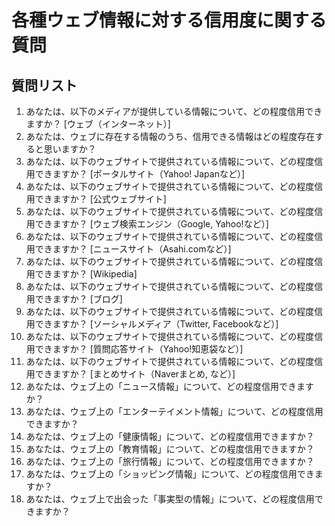# 各種ウェブ情報に対する信用度に関する質問

## 質問リスト
1. あなたは、以下のメディアが提供している情報について、どの程度信用できますか？ [ウェブ（インターネット）]
2. あなたは、ウェブに存在する情報のうち、信用できる情報はどの程度存在すると思いますか？
3. あなたは、以下のウェブサイトで提供されている情報について、どの程度信用できますか？ [ポータルサイト（Yahoo! Japanなど）]
4. あなたは、以下のウェブサイトで提供されている情報について、どの程度信用できますか？ [公式ウェブサイト]
5. あなたは、以下のウェブサイトで提供されている情報について、どの程度信用できますか？ [ウェブ検索エンジン（Google, Yahoo!など）]
6. あなたは、以下のウェブサイトで提供されている情報について、どの程度信用できますか？ [ニュースサイト（Asahi.comなど）]
7. あなたは、以下のウェブサイトで提供されている情報について、どの程度信用できますか？ [Wikipedia]
8. あなたは、以下のウェブサイトで提供されている情報について、どの程度信用できますか？ [ブログ]
9. あなたは、以下のウェブサイトで提供されている情報について、どの程度信用できますか？ [ソーシャルメディア（Twitter, Facebookなど）]
10. あなたは、以下のウェブサイトで提供されている情報について、どの程度信用できますか？ [質問応答サイト（Yahoo!知恵袋など）]
11. あなたは、以下のウェブサイトで提供されている情報について、どの程度信用できますか？ [まとめサイト（Naverまとめ, など）]
12. あなたは、ウェブ上の「ニュース情報」について、どの程度信用できますか？
13. あなたは、ウェブ上の「エンターテイメント情報」について、どの程度信用できますか？
14. あなたは、ウェブ上の「健康情報」について、どの程度信用できますか？
15. あなたは、ウェブ上の「教育情報」について、どの程度信用できますか？
16. あなたは、ウェブ上の「旅行情報」について、どの程度信用できますか？
17. あなたは、ウェブ上の「ショッピング情報」について、どの程度信用できますか？
18. あなたは、ウェブ上で出会った「事実型の情報」について、どの程度信用できますか？
